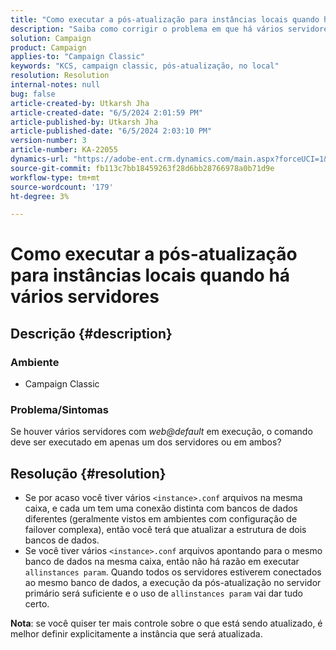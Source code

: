 ```yaml
---
title: "Como executar a pós-atualização para instâncias locais quando há vários servidores"
description: "Saiba como corrigir o problema em que há vários servidores com o web@default em execução."
solution: Campaign
product: Campaign
applies-to: "Campaign Classic"
keywords: "KCS, campaign classic, pós-atualização, no local"
resolution: Resolution
internal-notes: null
bug: false
article-created-by: Utkarsh Jha
article-created-date: "6/5/2024 2:01:59 PM"
article-published-by: Utkarsh Jha
article-published-date: "6/5/2024 2:03:10 PM"
version-number: 3
article-number: KA-22055
dynamics-url: "https://adobe-ent.crm.dynamics.com/main.aspx?forceUCI=1&pagetype=entityrecord&etn=knowledgearticle&id=2767462c-4423-ef11-840a-000d3a37eaf2"
source-git-commit: fb113c7bb18459263f28d6bb28766978a0b71d9e
workflow-type: tm+mt
source-wordcount: '179'
ht-degree: 3%

---
```


# Como executar a pós-atualização para instâncias locais quando há vários servidores

## Descrição {#description}


### <b>Ambiente</b>

- Campaign Classic




### <b>Problema/Sintomas</b>

Se houver vários servidores com *web@default* em execução, o comando deve ser executado em apenas um dos servidores ou em ambos?


## Resolução {#resolution}


- Se por acaso você tiver vários `<instance>.conf` arquivos na mesma caixa, e cada um tem uma conexão distinta com bancos de dados diferentes (geralmente vistos em ambientes com configuração de failover complexa), então você terá que atualizar a estrutura de dois bancos de dados.
- Se você tiver vários `<instance>.conf` arquivos apontando para o mesmo banco de dados na mesma caixa, então não há razão em executar `allinstances param`. Quando todos os servidores estiverem conectados ao mesmo banco de dados, a execução da pós-atualização no servidor primário será suficiente e o uso de `allinstances param` vai dar tudo certo.




<b>Nota</b>: se você quiser ter mais controle sobre o que está sendo atualizado, é melhor definir explicitamente a instância que será atualizada.
